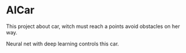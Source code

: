 # AICar

This project about car, witch must reach a points avoid obstacles on her way.

Neural net with deep learning controls this car.
